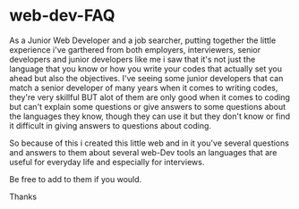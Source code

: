 # web-dev-FAQ
As a Junior Web Developer and a job searcher, putting together the little experience i've garthered from both employers, interviewers, senior developers and junior developers like me i saw that it's not just the language that you know or how you write your codes that actually set you ahead but also the objectives.
I've seeing some junior developers that can match a senior developer of many years when it comes to writing codes, they're very skillful BUT alot of them are only good when it comes to coding but can't explain some questions or give answers to some questions about the languages they know, though they can use it but they don't know or find it difficult in giving answers to questions about coding.

So because of this i created this little web and in it you've several questions and answers to them about several web-Dev tools an languages that are useful for everyday life and especially for interviews.

Be free to add to them if you would.

Thanks
